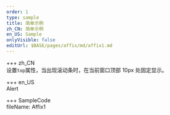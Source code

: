 ```yaml
---
order: 1
type: sample
title: 简单示例
zh_CN: 简单示例
en_US: Sample
onlyVisible: false
editUrl: $BASE/pages/affix/md/affix1.md
---
```


+++ zh_CN  
设置<Code>top</Code>属性，当出现滚动条时，在当前窗口顶部 10px 处固定显示。

+++ en_US  
Alert

+++ SampleCode  
fileName: Affix1
